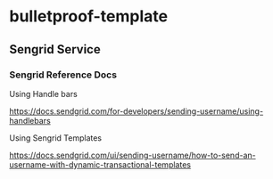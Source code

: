 # bulletproof-template

## Sengrid Service 

### Sengrid Reference Docs

Using Handle bars

https://docs.sendgrid.com/for-developers/sending-username/using-handlebars


Using Sengrid Templates

https://docs.sendgrid.com/ui/sending-username/how-to-send-an-username-with-dynamic-transactional-templates

